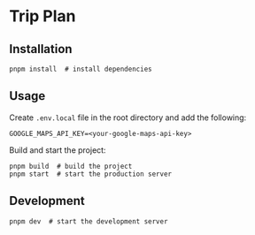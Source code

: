 # Trip Plan

## Installation

```shell
pnpm install  # install dependencies
```

## Usage

Create `.env.local` file in the root directory and add the following:

```dotenv
GOOGLE_MAPS_API_KEY=<your-google-maps-api-key>
```

Build and start the project:

```shell
pnpm build  # build the project
pnpm start  # start the production server
```

## Development

```shell
pnpm dev  # start the development server
```